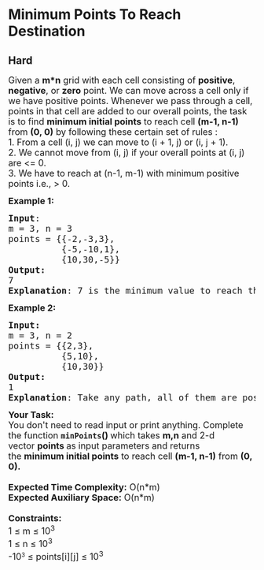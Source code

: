 # Minimum Points To Reach Destination
## Hard
<div class="problems_problem_content__Xm_eO"><p><span style="font-size: 18px;">Given a <strong>m*n</strong> grid with each cell consisting of <strong>positive</strong>, <strong>negative</strong>, or <strong>zero</strong> point. We can move across a cell only if we have positive points. Whenever we pass through a cell, points in that cell are added to our overall points, the task is to find <strong>minimum initial points</strong> to reach cell <strong>(m-1, n-1)</strong> from <strong>(0, 0)</strong> by following these certain set of rules :<br>1. From a cell (i, j) we can move to (i + 1, j) or (i, j + 1).<br>2. We cannot move from (i, j) if your overall points at (i, j) are &lt;= 0.<br>3. We have to reach at (n-1, m-1) with minimum positive points i.e., &gt; 0.</span></p>
<p><span style="font-size: 18px;"><strong>Example 1:</strong></span></p>
<pre><span style="font-size: 18px;"><strong>Input</strong>: <br>m = 3, n = 3 <br>points = {{-2,-3,3}, 
          {-5,-10,1},<br>          {10,30,-5}}</span> <br><span style="font-size: 18px;"><strong>Output:</strong> <br>7 <br><strong>Explanation</strong>: 7 is the minimum value to reach the destination with positive throughout the path. Below is the path. (0,0) -&gt; (0,1) -&gt; (0,2) -&gt; (1, 2) -&gt; (2, 2) We start from (0, 0) with 7, we reach (0, 1) with 5, (0, 2) with 2, (1, 2) with 5, (2, 2) with and finally we have 1 point (we needed greater than 0 points at the end).</span></pre>
<div><span style="font-size: 18px;"><strong>Example 2:</strong></span></div>
<pre><span style="font-size: 18px;"><strong>Input:<br></strong>m = 3, n = 2
points = {{2,3},  <br>          {5,10},  <br>          {10,30}} <br><strong>Output: <br></strong>1 <br><strong>Explanation</strong>: Take any path, all of them are positive. So, required one point at the start</span></pre>
<p><span style="font-size: 18px;"><strong>Your Task:&nbsp;&nbsp;</strong><br>You don't need to read input or print anything. Complete the function <strong><code>minPoints</code>()&nbsp;</strong>which takes <strong>m,n</strong> and 2-d<strong> </strong>vector&nbsp;<strong>points</strong><strong> </strong>as input parameters and returns the&nbsp;<strong>minimum initial points</strong>&nbsp;to reach cell&nbsp;<strong>(m-1, n-1)</strong>&nbsp;from&nbsp;<strong>(0, 0).</strong><br><br><strong>Expected Time Complexity:</strong> O(n*m)<br><strong>Expected Auxiliary Space:</strong> O(n*m)<br><br><strong>Constraints:</strong><br>1 ≤ m ≤ 10<sup>3&nbsp;</sup>&nbsp;<br>1 ≤ n ≤ 10<sup>3<br></sup></span><span style="font-size: 18px;">-10</span><sup>3</sup><span style="font-size: 18px;"> ≤ points[i][j] ≤ 10<sup>3</sup></span></p></div>